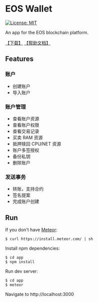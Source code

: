 # EOS Wallet

[![License: MIT](https://img.shields.io/badge/License-MIT-blue.svg)](https://opensource.org/licenses/MIT)

An app for the EOS blockchain platform.

[【下载】](https://github.com/fanyinghao/eos-wallet/releases)
[【帮助文档】](Wiki.md)

## Features

### 账户

- 创建账户
- 导入账户

### 账户管理

- 查看账户资源
- 查看账户权限
- 查看交易记录
- 买卖 RAM 资源
- 抵押赎回 CPU/NET 资源
- 账户多签授权
- 备份私钥
- 删除账户

### 发送事务

- 转账，支持合约
- 签名提案
- 完成账户创建

## Run

If you don't have [Meteor](https://www.meteor.com/install):

    $ curl https://install.meteor.com/ | sh

Install npm dependencies:

    $ cd app
    $ npm install

Run dev server:

    $ cd app
    $ meteor

Navigate to http://localhost:3000

